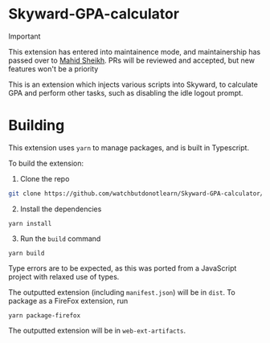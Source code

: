 # Skyward-GPA-calculator
> [!IMPORTANT]
> This extension has entered into maintainence mode, and maintainership has passed over to [Mahid Sheikh](https://github.com/StandingPadAnimations/). PRs will be reviewed and accepted, but new features won't be a priority 

This is an extension which injects various scripts into Skyward, to calculate GPA and perform other tasks, such as disabling the idle logout prompt.

# Building
This extension uses `yarn` to manage packages, and is built in Typescript.

To build the extension:
1. Clone the repo
```sh
git clone https://github.com/watchbutdonotlearn/Skyward-GPA-calculator/
```
2. Install the dependencies 
```
yarn install
```
3. Run the `build` command
```
yarn build
```
Type errors are to be expected, as this was ported from a JavaScript project with relaxed use of types.

The outputted extension (including `manifest.json`) will be in `dist`. To package as a FireFox extension, run 
```
yarn package-firefox
```
The outputted extension will be in `web-ext-artifacts`.
